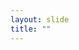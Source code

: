 ```yaml
---
layout: slide
title: ""
---
```


<section data-background-image="assets/images/Slide40.png" data-background-size="70%" data-background-position="center"></section>
